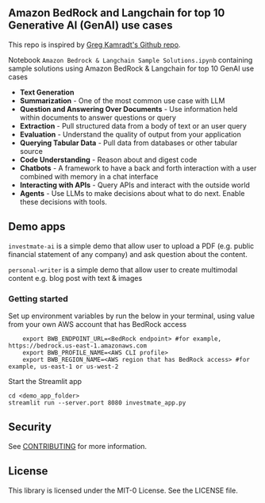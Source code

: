 ## Amazon BedRock and Langchain for top 10 Generative AI (GenAI) use cases

This repo is inspired by [Greg Kamradt's Github repo](https://github.com/gkamradt/langchain-tutorials/tree/main). 

Notebook `Amazon Bedrock & Langchain Sample Solutions.ipynb` containing sample solutions using Amazon BedRock & Langchain for top 10 GenAI use cases

* **Text Generation**
* **Summarization** - One of the most common use case with LLM
* **Question and Answering Over Documents** - Use information held within documents to answer questions or query
* **Extraction** - Pull structured data from a body of text or an user query
* **Evaluation** - Understand the quality of output from your application
* **Querying Tabular Data** - Pull data from databases or other tabular source
* **Code Understanding** - Reason about and digest code
* **Chatbots** - A framework to have a back and forth interaction with a user combined with memory in a chat interface
* **Interacting with APIs** - Query APIs and interact with the outside world
* **Agents** - Use LLMs to make decisions about what to do next. Enable these decisions with tools.

## Demo apps

`investmate-ai` is a simple demo that allow user to upload a PDF (e.g. public financial statement of any company) and ask question about the content.

`personal-writer` is a simple demo that allow user to create multimodal content e.g. blog post with text & images

### Getting started
Set up environment variables by run the below in your terminal, using value from your own AWS account that has BedRock access

```
    export BWB_ENDPOINT_URL=<BedRock endpoint> #for example, https://bedrock.us-east-1.amazonaws.com
    export BWB_PROFILE_NAME=<AWS CLI profile>
    export BWB_REGION_NAME=<AWS region that has BedRock access> #for example, us-east-1 or us-west-2
```

Start the Streamlit app
```
cd <demo_app_folder>
streamlit run --server.port 8080 investmate_app.py
```

## Security

See [CONTRIBUTING](CONTRIBUTING.md#security-issue-notifications) for more information.

## License

This library is licensed under the MIT-0 License. See the LICENSE file.

